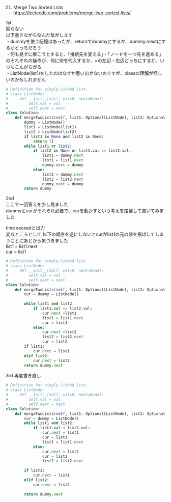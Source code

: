 21. Merge Two Sorted Lists   
https://leetcode.com/problems/merge-two-sorted-lists/

1st   
回らない   
以下書きながら悩んだ気がします   
・dummyを使う記憶はあったが、returnでdummyにするか、dummy.mextにするかどっちだろう   
・何も見ずに解こうとすると、「接続先を変える」・「ノードを一つ先を進める」のそれぞれの操作が、何に何を代入するか、=の左辺・右辺どっちにするか、いつもこんがらがる   
・ListNode(list1)をしたのはなぜか思い出せないのですが、classの理解が怪しいのかもしれません
   
```python
# Definition for singly-linked list.
# class ListNode:
#     def __init__(self, val=0, next=None):
#         self.val = val
#         self.next = next
class Solution:
    def mergeTwoLists(self, list1: Optional[ListNode], list2: Optional[ListNode]) -> Optional[ListNode]:
        dummy = ListNode()
        list1 = ListNode(list1)
        list2 = ListNode(list2)
        if list1 is None and list2 is None:
            return []
        while list1 or list2:
            if list2 is None or list1.val <= list2.val:
                list1 = dummy.next
                list1 = list1.next
                dummy.next = dummy
            else:
                list2 = dummy.next
                list2 = list2.next
                dummy.next = dummy               
        return dummy

```

2nd   
ここで一回答えを少し見ました   
dummyとcurがそれぞれ必要で、curを動かすという考えを踏襲して書いてみました   

time exceedと出力   
変なところとして 以下の順序を逆にしないとcurがlist1の元の値を飛ばしてしまうことにあとから気づきました   
list1 = list1.next   
cur = list1


```python
# Definition for singly-linked list.
# class ListNode:
#     def __init__(self, val=0, next=None):
#         self.val = val
#         self.next = next
class Solution:
    def mergeTwoLists(self, list1: Optional[ListNode], list2: Optional[ListNode]) -> Optional[ListNode]:
        cur = dummy = ListNode()
        
        while list1 and list2:
            if list1.val <= list2.val:
                cur.next =list1
                list1 = list1.next
                cur = list1
            else:
                cur.next =list2
                list2 = list2.next
                cur = list2
        if list1:
            cur.next = list1
        elif list2:
            cur.next = list2
        return dummy.next
```

3rd
再度書き直し
```python
# Definition for singly-linked list.
# class ListNode:
#     def __init__(self, val=0, next=None):
#         self.val = val
#         self.next = next
class Solution:
    def mergeTwoLists(self, list1: Optional[ListNode], list2: Optional[ListNode]) -> Optional[ListNode]:
        cur = dummy = ListNode()
        while list1 and list2:               
            if list1.val < list2.val:
                cur.next = list1
                cur = list1
                list1 = list1.next
            else:
                cur.next = list2
                cur = list2
                list2 = list2.next
                
        if list1:
            cur.next = list1
        elif list2:
            cur.next = list2
        
        return dummy.next
```
